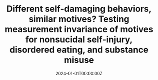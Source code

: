 ---
title: "Different self-damaging behaviors, similar motives? Testing measurement invariance of motives for nonsucidal self-injury, disordered eating, and substance misuse"
authors:
- Chloe L. Robillard
- Gabriel J. Merrin
- Nicholas K. Legg
- Megan E. Ames
- Brianna J. Turner
date: "2024-01-01T00:00:00Z"
doi: "10.1111/bjc.12467"

# Schedule page publish date (NOT publication's date).
publishDate: "2024-01-01T00:00:00Z"

# Publication type.
publication_types: ["2"]

# Publication name and optional abbreviated publication name.
publication: "*British Journal of Clinical Psychology*"
publication_short: ""

abstract: ""

summary: ""

tags:
- Adolescent Development
- Prevention Science
- Substance Use

featured: false

# Links (optional).
url_pdf: 
url_code: ''
url_dataset: ''
url_poster: ''
url_project: ''
url_slides: ''
url_source: ''
url_video: ''

# Featured image
image:
  caption: ''
  focal_point: ""
  preview_only: false

# Associated Projects (optional).
projects: []

# Slides (optional).
slides: ""
---